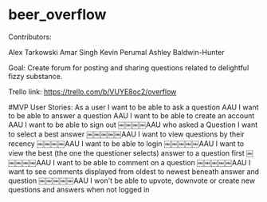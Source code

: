 # beer_overflow

Contributors:

Alex Tarkowski
Amar Singh
Kevin Perumal
Ashley Baldwin-Hunter

Goal: Create forum for posting and sharing questions related to delightful fizzy substance. 

Trello link: https://trello.com/b/VUYE8oc2/overflow

#MVP User Stories: 
As a user I want to be able to ask a question AAU I want to be able to answer a question AAU I want to be able to create an account AAU I want to be able to sign out
￼￼￼￼AAU who asked a Question I want to select a best answer
￼￼￼￼￼AAU I want to view questions by their recency
￼￼￼￼AAU I want to be able to login
￼￼￼￼￼AAU I want to view the best (the one the questioner selects) answer to a question first
￼￼￼￼￼AAU I want to be able to comment on a question
￼￼￼￼￼AAU I want to see comments displayed from oldest to newest beneath answer and question
￼￼￼￼￼AAU I won't be able to upvote, downvote or create new questions and answers when not logged in



